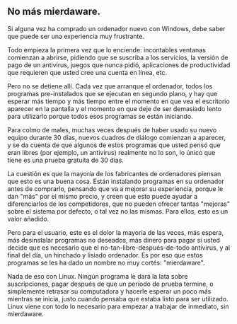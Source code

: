 

<div id="corps">

<h2>No más mierdaware.</h2>

Si alguna vez ha comprado un ordenador nuevo con Windows, debe saber que puede ser una experiencia muy frustrante.

Todo empieza la primera vez que lo enciende: incontables ventanas comienzan a abrirse, pidiendo que se suscriba a los servicios, la versión de pago de un antivirus, juegos que nunca pidió, aplicaciones de productividad que requieren que usted cree una cuenta en línea, etc.

Pero no se detiene allí. Cada vez que arranque el ordenador, todos los programas pre-instalados que se ejecutan en segundo plano, y hay que esperar más tiempo y más tiempo entre el momento en que vea el escritorio aparecer en la pantalla y el momento en que deje de ser demasiado lento para utilizarlo porque todos esos programas se están iniciando.

Para colmo de males, muchas veces después de haber usado su nuevo equipo durante 30 días, nuevos cuadros de diálogo comienzan a aparecer, y se da cuenta de que algunos de estos programas que usted pensó que eran libres (por ejemplo, un antivirus) realmente no lo son, lo único que tiene es una prueba gratuita de 30 días.

La cuestión es que la mayoría de los fabricantes de ordenadores piensan que esto es una buena cosa. Están instalando programas en su ordenador antes de comprarlo, pensando que va a mejorar su experiencia, porque le dan "más" por el mismo precio, y creen que esto puede ayudar a diferenciarlos de los competidores, que no pueden ofrecer tantas "mejoras" sobre el sistema por defecto, o tal vez no las mismas. Para ellos, esto es un valor añadido.

Pero para el usuario, este es el dolor la mayoría de las veces, más espera, más desinstalar programas no deseados, más dinero para pagar si usted decide que es necesario que el no-tan-libre-después-de-todo antivirus, y al final del día, un hinchado y lisiado ordenador. Es por eso que estos programas se les ha dado un nombre no muy cortés: "mierdaware".

Nada de eso con Linux. Ningún programa le dará la lata sobre suscripciones, pagar después de que un período de prueba termine, o simplemente retrasar su computadora y hacerle esperar un poco más mientras se inicia, justo cuando pensaba que estaba listo para ser utilizado. Linux viene con todo lo necesario para empezar a trabajar de inmediato, sin mierdaware.

</div>


